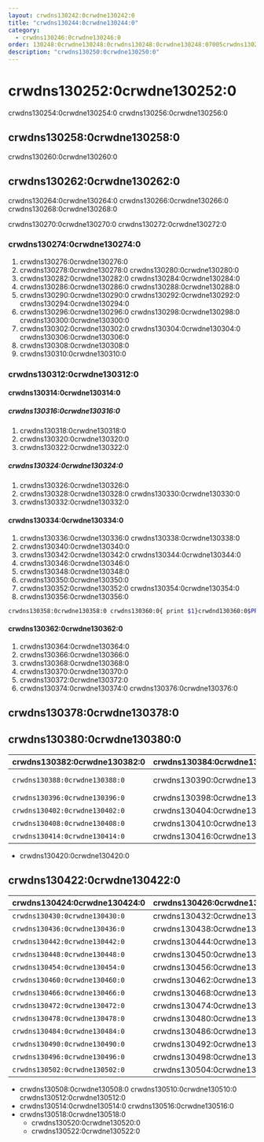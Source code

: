```yaml
---
layout: crwdns130242:0crwdne130242:0
title: "crwdns130244:0crwdne130244:0"
category:
  - crwdns130246:0crwdne130246:0
order: 130248:0crwdne130248:0crwdns130248:0crwdne130248:07005crwdns130248:0crwdne130248:0
description: "crwdns130250:0crwdne130250:0"
---
```

# crwdns130252:0crwdne130252:0

crwdns130254:0crwdne130254:0 crwdns130256:0crwdne130256:0

## crwdns130258:0crwdne130258:0

crwdns130260:0crwdne130260:0

## crwdns130262:0crwdne130262:0

crwdns130264:0crwdne130264:0 crwdns130266:0crwdne130266:0 crwdns130268:0crwdne130268:0

crwdns130270:0crwdne130270:0 crwdns130272:0crwdne130272:0

### crwdns130274:0crwdne130274:0

1. crwdns130276:0crwdne130276:0
2. crwdns130278:0crwdne130278:0 crwdns130280:0crwdne130280:0
3. crwdns130282:0crwdne130282:0 crwdns130284:0crwdne130284:0
4. crwdns130286:0crwdne130286:0 crwdns130288:0crwdne130288:0
5. crwdns130290:0crwdne130290:0 crwdns130292:0crwdne130292:0 crwdns130294:0crwdne130294:0 
6. crwdns130296:0crwdne130296:0 crwdns130298:0crwdne130298:0 crwdns130300:0crwdne130300:0  
  1. crwdns130302:0crwdne130302:0 crwdns130304:0crwdne130304:0 crwdns130306:0crwdne130306:0
  2. crwdns130308:0crwdne130308:0
7. crwdns130310:0crwdne130310:0

### crwdns130312:0crwdne130312:0

#### crwdns130314:0crwdne130314:0

##### crwdns130316:0crwdne130316:0

1. crwdns130318:0crwdne130318:0
2. crwdns130320:0crwdne130320:0
3. crwdns130322:0crwdne130322:0

##### crwdns130324:0crwdne130324:0

1. crwdns130326:0crwdne130326:0
2. crwdns130328:0crwdne130328:0 crwdns130330:0crwdne130330:0
3. crwdns130332:0crwdne130332:0

#### crwdns130334:0crwdne130334:0

1. crwdns130336:0crwdne130336:0 crwdns130338:0crwdne130338:0
2. crwdns130340:0crwdne130340:0
3. crwdns130342:0crwdne130342:0 crwdns130344:0crwdne130344:0
4. crwdns130346:0crwdne130346:0
5. crwdns130348:0crwdne130348:0
6. crwdns130350:0crwdne130350:0
7. crwdns130352:0crwdne130352:0 crwdns130354:0crwdne130354:0
8. crwdns130356:0crwdne130356:0

```bash
crwdns130358:0crwdne130358:0 crwdns130360:0{ print $1}crwdnd130360:0$PRIVATE_IPcrwdnd130360:0$PRIVATE_IPcrwdnd130360:0$PRIVATE_IPcrwdnd130360:0$SERVICES_PRIVATE_IPcrwdnd130360:0$SERVICES_PRIVATE_IPcrwdnd130360:0[2345]crwdnd130360:0$CONTAINER_IMAGEcrwdnd130360:0$CONTAINER_NAMEcrwdnd130360:0$CONTAINER_NAMEcrwdnd130360:0$CONTAINER_IMAGEcrwdnd130360:0$SERVICES_PRIVATE_IPcrwdnd130360:0$NOMAD_METRICS_PORTcrwdne130360:0

```

#### crwdns130362:0crwdne130362:0

1. crwdns130364:0crwdne130364:0
2. crwdns130366:0crwdne130366:0
3. crwdns130368:0crwdne130368:0
4. crwdns130370:0crwdne130370:0
5. crwdns130372:0crwdne130372:0
6. crwdns130374:0crwdne130374:0 crwdns130376:0crwdne130376:0

## crwdns130378:0crwdne130378:0

## crwdns130380:0crwdne130380:0

| crwdns130382:0crwdne130382:0   | crwdns130384:0crwdne130384:0 | crwdns130386:0crwdne130386:0                              |
| ------------------------------ | ---------------------------- | --------------------------------------------------------- |
| `crwdns130388:0crwdne130388:0` | crwdns130390:0crwdne130390:0 | crwdns130392:0crwdne130392:0 crwdns130394:0crwdne130394:0 |
| `crwdns130396:0crwdne130396:0` | crwdns130398:0crwdne130398:0 | crwdns130400:0crwdne130400:0                              |
| `crwdns130402:0crwdne130402:0` | crwdns130404:0crwdne130404:0 | crwdns130406:0crwdne130406:0                              |
| `crwdns130408:0crwdne130408:0` | crwdns130410:0crwdne130410:0 | crwdns130412:0crwdne130412:0                              |
| `crwdns130414:0crwdne130414:0` | crwdns130416:0crwdne130416:0 | crwdns130418:0crwdne130418:0                              |

- crwdns130420:0crwdne130420:0

## crwdns130422:0crwdne130422:0

| crwdns130424:0crwdne130424:0   | crwdns130426:0crwdne130426:0 | crwdns130428:0crwdne130428:0 |
| ------------------------------ | ---------------------------- | ---------------------------- |
| `crwdns130430:0crwdne130430:0` | crwdns130432:0crwdne130432:0 | crwdns130434:0crwdne130434:0 |
| `crwdns130436:0crwdne130436:0` | crwdns130438:0crwdne130438:0 | crwdns130440:0crwdne130440:0 |
| `crwdns130442:0crwdne130442:0` | crwdns130444:0crwdne130444:0 | crwdns130446:0crwdne130446:0 |
| `crwdns130448:0crwdne130448:0` | crwdns130450:0crwdne130450:0 | crwdns130452:0crwdne130452:0 |
| `crwdns130454:0crwdne130454:0` | crwdns130456:0crwdne130456:0 | crwdns130458:0crwdne130458:0 |
| `crwdns130460:0crwdne130460:0` | crwdns130462:0crwdne130462:0 | crwdns130464:0crwdne130464:0 |
| `crwdns130466:0crwdne130466:0` | crwdns130468:0crwdne130468:0 | crwdns130470:0crwdne130470:0 |
| `crwdns130472:0crwdne130472:0` | crwdns130474:0crwdne130474:0 | crwdns130476:0crwdne130476:0 |
| `crwdns130478:0crwdne130478:0` | crwdns130480:0crwdne130480:0 | crwdns130482:0crwdne130482:0 |
| `crwdns130484:0crwdne130484:0` | crwdns130486:0crwdne130486:0 | crwdns130488:0crwdne130488:0 |
| `crwdns130490:0crwdne130490:0` | crwdns130492:0crwdne130492:0 | crwdns130494:0crwdne130494:0 |
| `crwdns130496:0crwdne130496:0` | crwdns130498:0crwdne130498:0 | crwdns130500:0crwdne130500:0 |
| `crwdns130502:0crwdne130502:0` | crwdns130504:0crwdne130504:0 | crwdns130506:0crwdne130506:0 |

- crwdns130508:0crwdne130508:0 crwdns130510:0crwdne130510:0 crwdns130512:0crwdne130512:0
- crwdns130514:0crwdne130514:0 crwdns130516:0crwdne130516:0
- crwdns130518:0crwdne130518:0 
  - crwdns130520:0crwdne130520:0
  - crwdns130522:0crwdne130522:0
